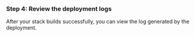 ### Step 4: Review the deployment logs

After your stack builds successfully, you can view the log generated by the deployment.

